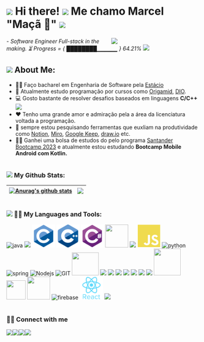 <h1><img src="https://emojis.slackmojis.com/emojis/images/1531849430/4246/blob-sunglasses.gif?1531849430" width="30"/> Hi there! 
<img src="https://github.com/TheDudeThatCode/TheDudeThatCode/blob/master/Assets/Hi.gif" width="35" /> Me chamo Marcel "Maçã 🍎" <img src="https://media.giphy.com/media/12oufCB0MyZ1Go/giphy.gif" width="50"></h1><img align='right' src="https://media.giphy.com/media/M9gbBd9nbDrOTu1Mqx/giphy.gif" width="230">
<p><em>- Software Engineer Full-stack in the making. ⏳ Progress = { ████████▁▁▁▁▁ } 64.21% 
  </a><img src="https://media.giphy.com/media/WUlplcMpOCEmTGBtBW/giphy.gif" width="30"> 
</em></p>

## <img src="https://github.com/TheDudeThatCode/TheDudeThatCode/blob/master/Assets/Developer.gif" width="45" /> About Me:
- 👨‍💻 Faço bacharel em Engenharia de Software pela <a href="https://estacio.br/" target="_blank">Estácio<a/> 
- 📖 Atualmente estudo programação por cursos como <a href="https://www.origamid.com/" target="_blank">Origamid<a/>, <a href="https://web.dio.me/home" target="_blank">DIO<a/>.
- 💻 Gosto bastante de resolver desafios baseados em linguagens **C/C++** <img src="https://media.giphy.com/media/WUlplcMpOCEmTGBtBW/giphy.gif" width="30"> 
- ❤️ Tenho uma grande amor e admiração pela a área da licenciatura voltada a programação.
- 🔎 sempre estou pesquisando ferramentas que euxliam na produtividade como <a href="https://www.notion.so/" target="_blank">Notion<a/>, <a href="https://miro.com/pt/" target="_blank">Miro<a/>,
  <a href="https://keep.google.com/" target="_blank">Google Keep<a/>, <a href="https://www.drawio.com/" target="_blank">draw.io<a/> etc.
- 🧑‍💻 Ganhei uma bolsa de estudos do pelo programa <a href="https://app.becas-santander.com/pt-BR/application/share-granted/bolsas-santander-santander-bootcamp-2023?program=Bolsas%20Santander%20%7C%20Santander%20Bootcamp%202023&id=64467679ca087cb323bc1581&doc=a523jll2iz5ds&sharedId=64d26f694f460c6e1f4a1151" target="_blank">Santander Bootcamp 2023<a/> e atualmente estou estudando **Bootcamp Mobile Android com Kotlin.**

#

  ### <img src='https://media1.giphy.com/media/du3J3cXyzhj75IOgvA/giphy.gif?cid=ecf05e47x2g034i9pzwtzzsd3xgg2w9nr94t4tflbbgo3008&rid=giphy.gif' width='25' /> My Github Stats:

 | <a href="https://github.com/applephoria/github-readme-stats"><img align="center" src="https://github-readme-stats.vercel.app/api?username=applephoria&show_icons=true&include_all_commits=true&theme=buefy&hide_border=true" alt="Anurag's github stats" /></a> | <a href="https://github.com/applephoria/github-readme-stats"><img align="center" src="https://github-readme-stats.vercel.app/api/top-langs/?username=applephoria&layout=compact&theme=buefy&hide_border=true" /></a> |
| ------------- | ------------- |

#
  
### <img src = "https://media1.giphy.com/media/JZ40cnfnN11KycrvMF/giphy.gif?cid=ecf05e47a0n3gi1bfqntqmob8g9aid1oyj2wr3ds3mg700bl&rid=giphy.gif" width = '20' /> 👨‍💻 My Languages and Tools: 
  
<p align="left">
  <!-- Linguagens -->
      <img src="https://www.vectorlogo.zone/logos/java/java-icon.svg" alt="java" width="65" height="65"/>
      <img src=https://www.vectorlogo.zone/logos/kotlinlang/kotlinlang-icon.svg width="60"/>
      <img src="https://raw.githubusercontent.com/devicons/devicon/master/icons/c/c-original.svg" alt="c" width="60" height="60"/>
      <img src="https://raw.githubusercontent.com/devicons/devicon/master/icons/cplusplus/cplusplus-original.svg" width="60" height="60"/>
      <img src="https://raw.githubusercontent.com/devicons/devicon/master/icons/csharp/csharp-original.svg" width="60"/>
      <img src=https://www.vectorlogo.zone/logos/w3_html5/w3_html5-icon.svg width="60" height="60"/>
      <img src=https://www.vectorlogo.zone/logos/w3_css/w3_css-icon.svg width="60"/>
      <img src="https://raw.githubusercontent.com/devicons/devicon/master/icons/javascript/javascript-plain.svg" width="60"/>
      <img src="https://www.vectorlogo.zone/logos/python/python-icon.svg" alt="python" width="60" height="60"/>
  <!-- Ferramentas -->
      <img src="https://www.vectorlogo.zone/logos/springio/springio-icon.svg" alt="spring" width="60" height="60"/>
      <img src="https://www.vectorlogo.zone/logos/nodejs/nodejs-icon.svg" alt="Nodejs" width="60" height="60"/>
      <img src="https://www.vectorlogo.zone/logos/git-scm/git-scm-icon.svg" alt="GIT" width="60" height="60"/>
      <img src="https://www.vectorlogo.zone/logos/github/github-icon.svg" width="70" height="60"/>
      <img src="https://www.vectorlogo.zone/logos/linux/linux-icon.svg" width="60"/>
      <img src="https://www.vectorlogo.zone/logos/microsoft/microsoft-icon.svg" width="60"/>
      <img src="https://www.vectorlogo.zone/logos/google_drive/google_drive-icon.svg" width="60"/>
      <img src="https://www.vectorlogo.zone/logos/jetbrains/jetbrains-icon.svg" width="60"/>
      <img src="https://cdn.icon-icons.com/icons2/2415/PNG/512/postgresql_original_wordmark_logo_icon_146392.png" width="60/>
      <img src="https://www.vectorlogo.zone/logos/visualstudio_code/visualstudio_code-icon.svg" width="60"/>
      <img src="https://upload.wikimedia.org/wikipedia/commons/thumb/9/95/Android_Studio_Icon_3.6.svg/512px-Android_Studio_Icon_3.6.svg.png?20210301045217" width="60"/>
      <img src="https://www.vectorlogo.zone/logos/figma/figma-icon.svg" width="60"/>
      <img src="https://www.svgrepo.com/show/452156/angular.svg" width="70"  height="70" /> 
      <img src="https://cdn.worldvectorlogo.com/logos/arduino-1.svg" width="50" height="50"/>
      <img src="https://upload.vectorlogo.zone/logos/getbootstrap/images/987f8f6c-263a-47b1-a85d-853cfca215d9.svg" width="60"  height="60"/> 
      <img src="https://www.vectorlogo.zone/logos/firebase/firebase-icon.svg" alt="firebase" width="60" height="60"/>
      <img src="https://raw.githubusercontent.com/devicons/devicon/master/icons/react/react-original-wordmark.svg" width="60" height="60"/>
      <img src="https://www.vectorlogo.zone/logos/cmake/cmake-icon.svg" width="60"/>
  <p/>
    
#
 
### 🙋‍♂️ Connect with me 
<table>
  <tr>
    <a target="_blank" href="https://keepo.io/marcelflorentino/"><img src="https://img.shields.io/badge/-WEB-FF4088?style=for-the-badge&logo=Hugo&logoColor=white"></img></a>
    <a href="https://www.linkedin.com/in/marcelflorentino/"><img src="https://img.shields.io/badge/linkedin-0077B5.svg?style=for-the-badge&logo=linkedin&logoColor=white"/></a>
    <a href="https://www.instagram.com/applephoria/" target="_blank"><img src="https://img.shields.io/badge/-Instagram-%23E4405F?style=for-the-badge&logo=instagram&logoColor=white" target="_blank"></a>
    <!-- <a href="https://discord.gg/applephoria" target="_blank"><img src="https://img.shields.io/badge/Discord-7289DA?style=for-the-badge&logo=discord&logoColor=white" target="_blank"></a> -->
    <a href="mailto:marcelsflorentino@gmail.com"><img src="https://img.shields.io/badge/-Gmail-%23333?style=for-the-badge&logo=gmail&logoColor=white" target="_blank"></a>
  </<tr> 
 </table>
 
<!-- Marcel "Maçã" Florentino - 20:37 24/08/2023 -->
<!-- Todos os direitos reservados aos autores -->
